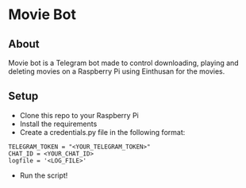 # Movie Bot

## About
Movie bot is a Telegram bot made to control downloading, playing and deleting movies on a Raspberry Pi using Einthusan for the movies.

## Setup
- Clone this repo to your Raspberry Pi
- Install the requirements
- Create a credentials.py file in the following format:
```
TELEGRAM_TOKEN = "<YOUR_TELEGRAM_TOKEN>"
CHAT_ID = <YOUR_CHAT_ID>
logfile = '<LOG_FILE>'
```
- Run the script!